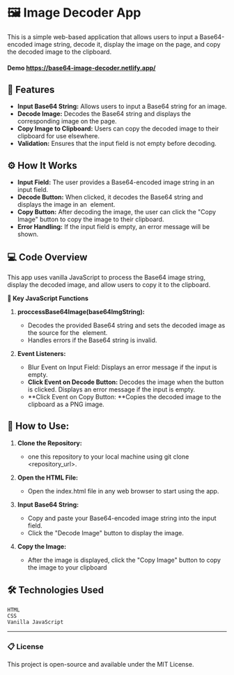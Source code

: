 # 🖼️ Image Decoder App

This is a simple web-based application that allows users to input a Base64-encoded image string, decode it, display the image on the page, and copy the decoded image to the clipboard.

#### Demo https://base64-image-decoder.netlify.app/

## 🔧 Features

- **Input Base64 String:** Allows users to input a Base64 string for an image.
- **Decode Image:** Decodes the Base64 string and displays the corresponding image on the page.
- **Copy Image to Clipboard:** Users can copy the decoded image to their clipboard for use elsewhere.
- **Validation:** Ensures that the input field is not empty before decoding.

## ⚙️ How It Works

- **Input Field:** The user provides a Base64-encoded image string in an input field.
- **Decode Button:** When clicked, it decodes the Base64 string and displays the image in an <img> element.
- **Copy Button:** After decoding the image, the user can click the "Copy Image" button to copy the image to their clipboard.
- **Error Handling:** If the input field is empty, an error message will be shown.

## 💻 Code Overview

This app uses vanilla JavaScript to process the Base64 image string, display the decoded image, and allow users to copy it to the clipboard.

**🔑 Key JavaScript Functions**

1. **proccessBase64Image(base64ImgString):**

   - Decodes the provided Base64 string and sets the decoded image as the source for the <img> element.
   - Handles errors if the Base64 string is invalid.

2. **Event Listeners:**
   - Blur Event on Input Field: Displays an error message if the input is empty.
   - **Click Event on Decode Button:** Decodes the image when the button is clicked. Displays an error message if the input is empty.
   - **Click Event on Copy Button: **Copies the decoded image to the clipboard as a PNG image.

## 📝 How to Use:

1. **Clone the Repository:**

   - one this repository to your local machine using git clone <repository_url>.

2. **Open the HTML File:**

   - Open the index.html file in any web browser to start using the app.

3. **Input Base64 String:**
   - Copy and paste your Base64-encoded image string into the input field.
   - Click the "Decode Image" button to display the image.
4. **Copy the Image:**
   - After the image is displayed, click the "Copy Image" button to copy the image to your clipboard

## 🛠️ Technologies Used

    HTML
    CSS
    Vanilla JavaScript

---

### 📋 License

This project is open-source and available under the MIT License.
